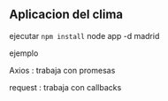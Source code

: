 ## Aplicacion del clima


ejecutar ```npm install```
node app -d madrid


ejemplo

Axios : trabaja con promesas

request : trabaja con callbacks